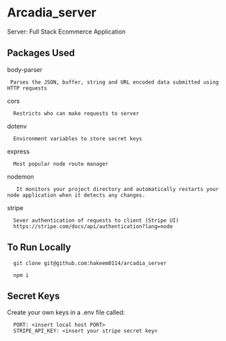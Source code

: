 # Arcadia_server
Server: Full Stack Ecommerce Application

## Packages Used

body-parser
```
 Parses the JSON, buffer, string and URL encoded data submitted using HTTP requests
```

cors
```
  Restricts who can make requests to server
```

dotenv
```
  Environment variables to store secret keys
```

express
```
  Most popular node route manager
```

nodemon
```
   It monitors your project directory and automatically restarts your node application when it detects any changes.
```

stripe
```
  Sever authentication of requests to client (Stripe UI)
  https://stripe.com/docs/api/authentication?lang=node
```

## To Run Locally
```
  git clone git@github.com:hakeem0114/arcadia_server
```
```
  npm i 
```
## Secret Keys
Create your own keys in a .env file called:
```
  PORT: <insert local host PORT>
  STRIPE_API_KEY: <insert your stripe secret key>
```